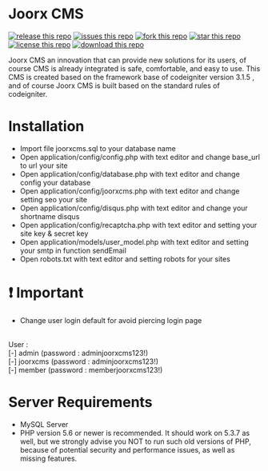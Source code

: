# Joorx CMS

[![release this repo](https://img.shields.io/github/release/hexageek1337/JoorxCMS.svg)]()
[![issues this repo](https://img.shields.io/github/issues/hexageek1337/JoorxCMS.svg)](https://github.com/hexageek1337/JoorxCMS/issues)
[![fork this repo](https://img.shields.io/github/forks/hexageek1337/JoorxCMS.svg)](https://github.com/hexageek1337/JoorxCMS/network)
[![star this repo](https://img.shields.io/github/stars/hexageek1337/JoorxCMS.svg)](https://github.com/hexageek1337/JoorxCMS/stargazers)
[![license this repo](https://img.shields.io/badge/license-MIT-blue.svg)](https://raw.githubusercontent.com/hexageek1337/JoorxCMS/master/license.txt)
[![download this repo](https://img.shields.io/github/downloads/hexageek1337/JoorxCMS/total.svg)]()

Joorx CMS an innovation that can provide new solutions for its users, of course CMS is already integrated is safe, comfortable, and easy to use. This CMS is created based on the framework base of codeigniter version 3.1.5 , and of course Joorx CMS is built based on the standard rules of codeigniter.

# Installation
- Import file joorxcms.sql to your database name
- Open application/config/config.php with text editor and change base_url to url your site
- Open application/config/database.php with text editor and change config your database
- Open application/config/joorxcms.php with text editor and change setting seo your site
- Open application/config/disqus.php with text editor and change your shortname disqus
- Open application/config/recaptcha.php with text editor and setting your site key & secret key
- Open application/models/user_model.php with text editor and setting your smtp in function sendEmail
- Open robots.txt with text editor and setting robots for your sites

# :heavy_exclamation_mark: Important
- Change user login default for avoid piercing login page
<br />
  User :<br />
  [-] admin (password : adminjoorxcms123!)<br />
  [-] joorxcms (password : adminjoorxcms123!)<br />
  [-] member (password : memberjoorxcms123!)<br />

# Server Requirements
- MySQL Server
- PHP version 5.6 or newer is recommended. It should work on 5.3.7 as well, but we strongly advise you NOT to run such old versions of
  PHP, because of potential security and performance issues, as well as missing features.
